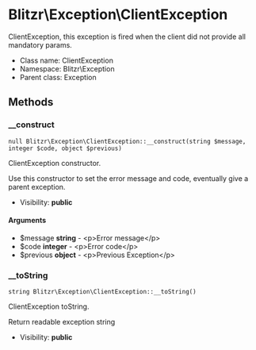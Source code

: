 Blitzr\Exception\ClientException
===============

ClientException, this exception is fired when the client did not provide all mandatory params.




* Class name: ClientException
* Namespace: Blitzr\Exception
* Parent class: Exception







Methods
-------


### __construct

    null Blitzr\Exception\ClientException::__construct(string $message, integer $code, object $previous)

ClientException constructor.

Use this constructor to set the error message and code, eventually give a parent exception.

* Visibility: **public**


#### Arguments
* $message **string** - &lt;p&gt;Error message&lt;/p&gt;
* $code **integer** - &lt;p&gt;Error code&lt;/p&gt;
* $previous **object** - &lt;p&gt;Previous Exception&lt;/p&gt;



### __toString

    string Blitzr\Exception\ClientException::__toString()

ClientException toString.

Return readable exception string

* Visibility: **public**



